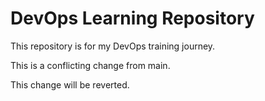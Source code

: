 # DevOps Learning Repository  
This repository is for my DevOps training journey.

This is a conflicting change from main.

This change will be reverted.

